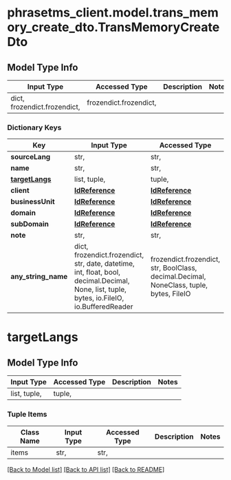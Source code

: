 # phrasetms_client.model.trans_memory_create_dto.TransMemoryCreateDto

## Model Type Info

| Input Type                   | Accessed Type          | Description | Notes |
| ---------------------------- | ---------------------- | ----------- | ----- |
| dict, frozendict.frozendict, | frozendict.frozendict, |             |

### Dictionary Keys

| Key                             | Input Type                                                                                                                                  | Accessed Type                                                                           | Description                                                        | Notes      |
| ------------------------------- | ------------------------------------------------------------------------------------------------------------------------------------------- | --------------------------------------------------------------------------------------- | ------------------------------------------------------------------ | ---------- |
| **sourceLang**                  | str,                                                                                                                                        | str,                                                                                    |                                                                    |
| **name**                        | str,                                                                                                                                        | str,                                                                                    |                                                                    |
| **[targetLangs](#targetLangs)** | list, tuple,                                                                                                                                | tuple,                                                                                  |                                                                    |
| **client**                      | [**IdReference**](IdReference.md)                                                                                                           | [**IdReference**](IdReference.md)                                                       |                                                                    | [optional] |
| **businessUnit**                | [**IdReference**](IdReference.md)                                                                                                           | [**IdReference**](IdReference.md)                                                       |                                                                    | [optional] |
| **domain**                      | [**IdReference**](IdReference.md)                                                                                                           | [**IdReference**](IdReference.md)                                                       |                                                                    | [optional] |
| **subDomain**                   | [**IdReference**](IdReference.md)                                                                                                           | [**IdReference**](IdReference.md)                                                       |                                                                    | [optional] |
| **note**                        | str,                                                                                                                                        | str,                                                                                    |                                                                    | [optional] |
| **any_string_name**             | dict, frozendict.frozendict, str, date, datetime, int, float, bool, decimal.Decimal, None, list, tuple, bytes, io.FileIO, io.BufferedReader | frozendict.frozendict, str, BoolClass, decimal.Decimal, NoneClass, tuple, bytes, FileIO | any string name can be used but the value must be the correct type | [optional] |

# targetLangs

## Model Type Info

| Input Type   | Accessed Type | Description | Notes |
| ------------ | ------------- | ----------- | ----- |
| list, tuple, | tuple,        |             |

### Tuple Items

| Class Name | Input Type | Accessed Type | Description | Notes |
| ---------- | ---------- | ------------- | ----------- | ----- |
| items      | str,       | str,          |             |

[[Back to Model list]](../../README.md#documentation-for-models) [[Back to API list]](../../README.md#documentation-for-api-endpoints) [[Back to README]](../../README.md)
